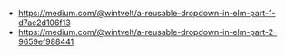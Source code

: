 - https://medium.com/@wintvelt/a-reusable-dropdown-in-elm-part-1-d7ac2d106f13
- https://medium.com/@wintvelt/a-reusable-dropdown-in-elm-part-2-9659ef988441
